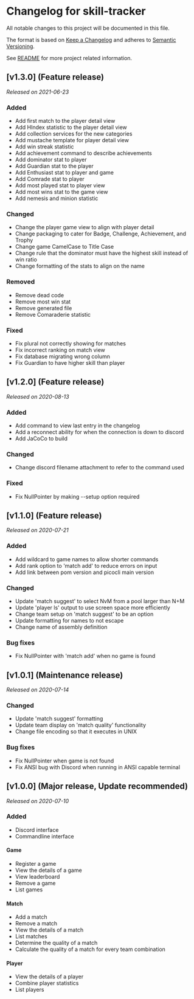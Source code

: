 # Changelog for skill-tracker
All notable changes to this project will be documented in this file.

The format is based on [Keep a Changelog](https://keepachangelog.com/en/1.0.0/) 
and adheres to [Semantic Versioning](https://semver.org/spec/v2.0.0.html).

See [README](README.md) for more project related information.

## [v1.3.0] (Feature release)
*Released on 2021-06-23*

### Added
- Add first match to the player detail view
- Add HIndex statistic to the player detail view
- Add collection services for the new categories
- Add mustache template for player detail view
- Add win streak statistic
- Add achievement command to describe achievements
- Add dominator stat to player
- Add Guardian stat to the player
- Add Enthusiast stat to player and game
- Add Comrade stat to player
- Add most played stat to player view
- Add most wins stat to the game view
- Add nemesis and minion statistic

### Changed
- Change the player game view to align with player detail
- Change packaging to cater for Badge, Challenge, Achievement, and Trophy
- Change game CamelCase to Title Case
- Change rule that the dominator must have the highest skill instead of win ratio
- Change formatting of the stats to align on the name

### Removed
- Remove dead code
- Remove most win stat
- Remove generated file
- Remove Comaraderie statistic

### Fixed
- Fix plural not correctly showing for matches
- Fix incorrect ranking on match view
- Fix database migrating wrong column
- Fix Guardian to have higher skill than player

## [v1.2.0] (Feature release)
*Released on 2020-08-13*

### Added
- Add command to view last entry in the changelog
- Add a reconnect ability for when the connection is down to discord
- Add JaCoCo to build

### Changed
- Change discord filename attachment to refer to the command used

### Fixed
- Fix NullPointer by making --setup option required

## [v1.1.0] (Feature release)
*Released on 2020-07-21*

### Added
- Add wildcard to game names to allow shorter commands
- Add rank option to 'match add' to reduce errors on input
- Add link between pom version and picocli main version


### Changed
- Update 'match suggest' to select NvM from a pool larger than N+M
- Update 'player ls' output to use screen space more efficiently
- Change team setup on 'match suggest' to be an option
- Update formatting for names to not escape
- Change name of assembly definition

### Bug fixes
- Fix NullPointer with 'match add' when no game is found

## [v1.0.1] (Maintenance release)
*Released on 2020-07-14*

### Changed
- Update 'match suggest' formatting
- Update team display on 'match quality' functionality
- Change file encoding so that it executes in UNIX

### Bug fixes
- Fix NullPointer when game is not found
- Fix ANSI bug with Discord when running in ANSI capable terminal

## [v1.0.0] (Major release, Update recommended)
*Released on 2020-07-10*

### Added
- Discord interface
- Commandline interface

#### Game
- Register a game
- View the details of a game
- View leaderboard
- Remove a game
- List games

#### Match
- Add a match
- Remove a match
- View the details of a match
- List matches
- Determine the quality of a match
- Calculate the quality of a match for every team combination

#### Player
- View the details of a player
- Combine player statistics
- List players